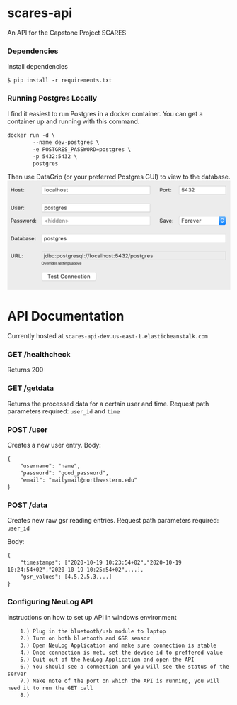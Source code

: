 # scares-api
An API for the Capstone Project SCARES

### Dependencies
Install dependencies
```
$ pip install -r requirements.txt
```

### Running Postgres Locally
I find it easiest to run Postgres in a docker container. You can get a container up and running with this command.
```
docker run -d \
        --name dev-postgres \
        -e POSTGRES_PASSWORD=postgres \
        -p 5432:5432 \
        postgres
```

Then use DataGrip (or your preferred Postgres GUI) to view to the database.
![Image of DataGrip Preferences](./datagrip.png)

# API Documentation
Currently hosted at `scares-api-dev.us-east-1.elasticbeanstalk.com`
### GET /healthcheck
Returns 200

### GET /getdata
Returns the processed data for a certain user and time.
Request path parameters required: `user_id` and `time`

### POST /user
Creates a new user entry. 
Body:
```
{
    "username": "name",
    "password": "good_password",
    "email": "mailymail@northwestern.edu"
}
```
### POST /data
Creates new raw gsr reading entries.
Request path parameters required: `user_id`

Body:
```
{
    "timestamps": ["2020-10-19 10:23:54+02","2020-10-19 10:24:54+02","2020-10-19 10:25:54+02",...],
    "gsr_values": [4.5,2.5,3,...]
}
```

### Configuring NeuLog API
Instructions on how to set up API in windows environment

```
    1.) Plug in the bluetooth/usb module to laptop
    2.) Turn on both bluetooth and GSR sensor
    3.) Open NeuLog Application and make sure connection is stable
    4.) Once connection is met, set the device id to preffered value
    5.) Quit out of the NeuLog Application and open the API
    6.) You should see a connection and you will see the status of the server
    7.) Make note of the port on which the API is running, you will need it to run the GET call
    8.) 
```